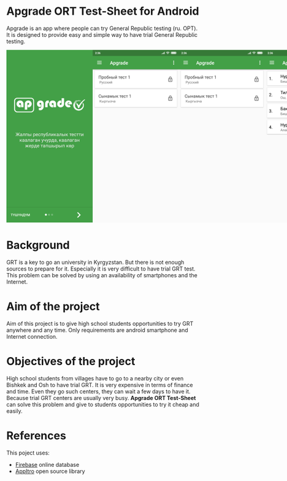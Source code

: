 # Apgrade ORT Test-Sheet for Android

Apgrade is an app where people can try General Republic testing (ru. ОРТ). 
It is designed to provide easy and simple way to have trial 
General Republic testing.

<div style="display:inline-flex">  
    <img src="https://raw.githubusercontent.com/chorobaev/Apgrade-ORT-Test-sheet/master/images/Screenshot_2019-04-24-16-41-32-081_com.example.apgrate.png" height="450px" alt="Images"/>
    <img src="https://raw.githubusercontent.com/chorobaev/Apgrade-ORT-Test-sheet/master/images/Screenshot_2019-04-24-16-34-13-792_com.example.apgrate.png" height="450px"/>
    <img src="https://raw.githubusercontent.com/chorobaev/Apgrade-ORT-Test-sheet/master/images/Screenshot_2019-04-24-16-34-13-792_com.example.apgrate.png" height="450px"/>  
    <img src="https://raw.githubusercontent.com/chorobaev/Apgrade-ORT-Test-sheet/master/images/Screenshot_2019-04-24-16-33-30-513_com.example.apgrate.png" height="450px" />
</div>

# Background

GRT is a key to go an university in Kyrgyzstan. But there is not 
enough sources to prepare for it. Especially it is  very difficult to have trial 
GRT test. This problem can be solved by using an availability of 
smartphones and the Internet.

# Aim of the project

Aim of this project is to give high school students opportunities to try GRT 
anywhere and any time. Only requirements are android smartphone and 
Internet connection.

# Objectives of the project

High school students from villages have to go to a nearby city or even Bishkek and
Osh to have trial GRT. It is very expensive in terms of finance and time. 
Even they go such centers, they can wait a few days to have it. Because 
trial GRT centers are usually very busy. **Apgrade ORT Test-Sheet** can solve this problem 
and give to students opportunities to try it cheap and easily.

# References

This poject uses:

- [Firebase](https://firebase.google.com) online database
- [AppItro](https://github.com/AppIntro/AppIntro) open source library

